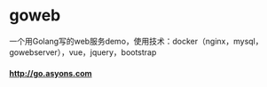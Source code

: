 # goweb

一个用Golang写的web服务demo，使用技术：docker（nginx，mysql，gowebserver），vue，jquery，bootstrap
#### http://go.asyons.com
